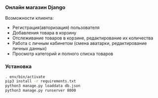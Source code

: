### Онлайн магазин Django

Возможности клиента:
* Регистрация(авторизация) пользователя
* Добавления товара в корзину
* Отслеживание товаров в корзине, редактирование их количества
* Работа с личным кабинетом (смена аватарки, редактирование личных данных)
* Просмотр категорий и полного списка товаров

### Установка
```bash
. env/bin/activate
pip3 install -r requirements.txt
python3 manage.py loaddata db.json
python3 manage.py runserver 8000
```

